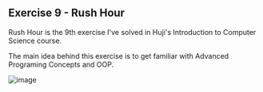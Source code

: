 ## Exercise 9 - Rush Hour

Rush Hour is the 9th exercise I've solved in Huji's Introduction to Computer Science course.

The main idea behind this exercise is to get familiar with Advanced Programing Concepts and OOP.

![image](https://github.com/user-attachments/assets/c0fed51b-f236-4f94-b812-739607cf17b1)

